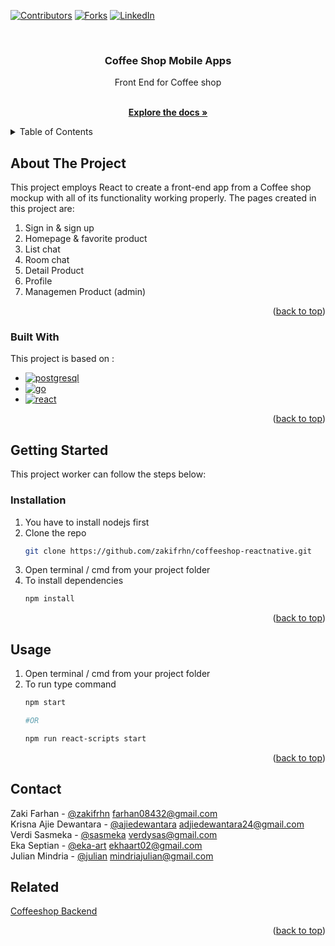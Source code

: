 
<a name="readme-top"></a>

[![Contributors][contributors-shield]][contributors-url]
[![Forks][forks-shield]][forks-url]
[![LinkedIn][linkedin-shield]][linkedin-url]

<br />
<div align="center">

  <h3 align="center">Coffee Shop Mobile Apps</h3>
  Front End for Coffee shop

  <p align="center">
    <br />
    <a href="https://github.com/sasmeka/tickitz_with_react"><strong>Explore the docs »</strong></a>
    <br />
  </p>
</div>



<!-- TABLE OF CONTENTS -->
<details>
  <summary>Table of Contents</summary>
  <ol>
    <li>
      <a href="#about-the-project">About The Project</a>
      <ul>
        <li><a href="#built-with">Built With</a></li>
      </ul>
    </li>
    <li>
      <a href="#getting-started">Getting Started</a>
      <ul>
        <li><a href="#prerequisites">Prerequisites</a></li>
        <li><a href="#installation">Installation</a></li>
      </ul>
    </li>
    <li><a href="#usage">Usage</a></li>
    <li><a href="#screenshot">Usage</a></li>
  </ol>
</details>



<!-- ABOUT THE PROJECT -->
## About The Project

This project employs React to create a front-end app from a Coffee shop mockup with all of its functionality working properly. The pages created in this project are:
1. Sign in & sign up
2. Homepage & favorite product 
3. List chat
4. Room chat
5. Detail Product
6. Profile
7. Managemen Product (admin)

<p align="right">(<a href="#readme-top">back to top</a>)</p>



### Built With

This project is based on :
* [![postgresql][postgresql.js]][postgresql-url]
* [![go][go.js]][go-url]
* [![react][react.js]][react-url]

<p align="right">(<a href="#readme-top">back to top</a>)</p>



<!-- GETTING STARTED -->
## Getting Started

This project worker can follow the steps below:

### Installation

1. You have to install nodejs first
2. Clone the repo
   ```sh
   git clone https://github.com/zakifrhn/coffeeshop-reactnative.git
   ```
3. Open terminal / cmd from your project folder
4. To install dependencies
   ```sh
   npm install
   ```

<p align="right">(<a href="#readme-top">back to top</a>)</p>



<!-- USAGE EXAMPLES -->
## Usage

1. Open terminal / cmd from your project folder
2. To run type command
   ```sh
   npm start
   
   #OR

   npm run react-scripts start
   ```

<p align="right">(<a href="#readme-top">back to top</a>)</p>


<!-- CONTACT -->
## Contact

Zaki Farhan - [@zakifrhn](https://github.com/zakifrhn) farhan08432@gmail.com  <br/>
Krisna Ajie Dewantara - [@ajiedewantara](https://github.com/Ravictation) adjiedewantara24@gmail.com <br/>
Verdi Sasmeka - [@sasmeka](https://github.com/sasmeka)  verdysas@gmail.com <br/>
Eka Septian - [@eka-art](https://github.com/ekhaart-dev) ekhaart02@gmail.com <br/>
Julian Mindria - [@julian](https://github.com/JulianMindria)  mindriajulian@gmail.com <br/>


## Related

[Coffeeshop Backend](https://github.com/sasmeka/backend_coffeshop_with_go/main)

<p align="right">(<a href="#readme-top">back to top</a>)</p>

<!-- MARKDOWN LINKS & IMAGES -->
<!-- https://www.markdownguide.org/basic-syntax/#reference-style-links -->
[contributors-shield]: https://img.shields.io/github/contributors/sasmeka/Tailwind_Tickitz.svg?style=for-the-badge
[contributors-url]: https://github.com/sasmeka/tickitz_with_react/graphs/contributors
[forks-shield]: https://img.shields.io/github/forks/sasmeka/Tailwind_Tickitz.svg?style=for-the-badge
[forks-url]: https://github.com/sasmeka/tickitz_with_react/network/members
[linkedin-shield]: https://img.shields.io/badge/-LinkedIn-black.svg?style=for-the-badge&logo=linkedin&colorB=555
[linkedin-url]: https://www.linkedin.com/in/verdi-sasmeka-62b91b132/
[html5.js]: https://img.shields.io/badge/html5-E34F26?style=for-the-badge&logo=html5&logoColor=white
[html5-url]: https://developer.mozilla.org/en-US/docs/Glossary/HTML5
[tailwind.js]: https://img.shields.io/badge/tailwind-06B6D4?style=for-the-badge&logo=tailwindcss&logoColor=white
[tailwind-url]: https://tailwindcss.com/
[javascript.js]: https://img.shields.io/badge/javascript-000000?style=for-the-badge&logo=javascript&logoColor=white
[javascript-url]: https://www.javascript.com/
[nodejs.js]: https://img.shields.io/badge/nodejs-339933?style=for-the-badge&logo=nodedotjs&logoColor=white
[nodejs-url]: https://nodejs.org/
[react.js]: https://img.shields.io/badge/react-61DAFB?style=for-the-badge&logo=react&logoColor=white
[react-url]: https://react.dev/
[go.js]: https://img.shields.io/badge/Go-00ADD8?style=for-the-badge&logo=Go&logoColor=white
[go-url]: https://go.dev
[postgresql.js]: https://img.shields.io/badge/Postgresql-4169E1?style=for-the-badge&logo=postgresql&logoColor=white
[postgresql-url]: https://www.postgresql.org/
